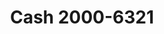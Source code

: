 ---
f_zip-code: 90706
f_state-code: CA
title: Cash 2000-6321
f_phone: 562-925-3311
f_city-only: Bellflower
f_address: 9429 East Alondra Bl Bellflower
f_location-unique-id: '6321'
slug: cash-2000-6321
updated-on: '2024-05-30T13:46:58.046Z'
created-on: '2024-05-30T13:36:59.803Z'
published-on: '2024-05-30T13:54:32.469Z'
f_city-state: cms/city/bellflower-ca.md
f_company: cms/company/cash-2000.md
f_state: cms/state/california.md
layout: '[payday-loan].html'
tags: payday-loan
---